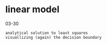 # linear model
03-30

    analytical solution to least squares
    visuallizing (again) the decision boundary

